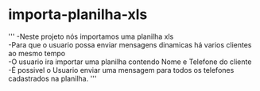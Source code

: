# importa-planilha-xls
'''
  -Neste projeto nós importamos uma planilha xls <br>
  -Para que o usuario possa enviar mensagens dinamicas há varios clientes ao mesmo tempo <br>
  -O usuario ira importar uma planilha contendo Nome e Telefone do cliente <br>
  -É possivel o Usuario enviar uma mensagem para todos os telefones cadastrados na planilha.
'''
